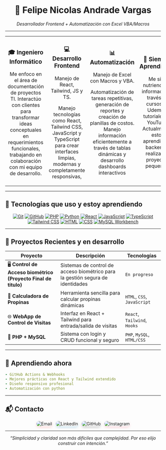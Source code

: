 
<h1 align="center">🧩 Felipe Nicolas Andrade Vargas </h1>
<p align="center"><i>Desarrollador Frontend + Automatización con Excel VBA/Macros</i></p>

---

<table align="center">
  <tr>
    <td align="center" width="250">
      <h3>🎓 Ingeniero Informático</h3>
      <p>Me enfoco en el área de documentación de proyectos TI. Interactúo con clientes para transformar ideas conceptuales en requerimientos funcionales, trabajando en colaboración con mi equipo de desarrollo.</p>
    </td>
    <td align="center" width="250">
      <h3>💻 Desarrollo Frontend</h3>
      <p>Manejo de React, Tailwind, JS y TS.</p>
      <p>Manejo tecnologías como React, Tailwind CSS, JavaScript y TypeScript para crear interfaces limpias, modernas y completamente responsivas, </p>
    </td>
    <td align="center" width="250">
      <h3>📊 Automatización</h3>
      <p>Manejo de Excel con Macros y VBA.</p>
      <p>Automatización de tareas repetitivas, generación de reportes y creación de planillas de costos. Manejo información eficientemente a través de tablas dinámicas y desarrollo dashboards interactivos</p>
    </td>
    <td align="center" width="250">
      <h3>🌱 Siempre Aprendiendo</h3>
      <p>Me sigo nutriendo de información a través de cursos de Udemy o tutoriales de YouTube. Actualmente, estoy aprendiendo backend y realizando proyectos pequeños.</p>
    </td>
  </tr>
</table>

---

## 🚀 Tecnologías que uso y estoy aprendiendo

<div align="center">
  <a href="https://git-scm.com/" target="_blank"><img src="https://skillicons.dev/icons?i=git" title="Git" /></a>
  <a href="https://github.com/" target="_blank"><img src="https://skillicons.dev/icons?i=github" title="GitHub" /></a>
  <a href="https://www.php.net/" target="_blank"><img src="https://skillicons.dev/icons?i=php" title="PHP" /></a>
  <a href="https://www.python.org/" target="_blank"><img src="https://skillicons.dev/icons?i=python" title="Python" /></a>
  <a href="https://reactjs.org/" target="_blank"><img src="https://skillicons.dev/icons?i=react" title="React" /></a>
  <a href="https://www.javascript.com/" target="_blank"><img src="https://skillicons.dev/icons?i=js" title="JavaScript" /></a>
  <a href="https://www.typescriptlang.org/" target="_blank"><img src="https://skillicons.dev/icons?i=ts" title="TypeScript" /></a>
  <a href="https://tailwindcss.com/" target="_blank"><img src="https://skillicons.dev/icons?i=tailwind" title="Tailwind CSS" /></a>
  <a href="https://developer.mozilla.org/en-US/docs/Web/HTML" target="_blank"><img src="https://skillicons.dev/icons?i=html" title="HTML" /></a>
  <a href="https://developer.mozilla.org/en-US/docs/Web/CSS" target="_blank"><img src="https://skillicons.dev/icons?i=css" title="CSS" /></a>
  <a href="https://www.mysql.com/products/workbench/" target="_blank"><img src="https://skillicons.dev/icons?i=mysql" title="MySQL Workbench" /></a>
</div>

---

## 📌 Proyectos Recientes y en desarrollo 

| Proyecto | Descripción | Tecnologías |
|---------|-------------|-------------|
| 🖥️ **Control de Acceso biométrico (Proyecto Final de titulo)** | Sistemas de control de acceso biométrico para la gestión segura de identidades | `En progreso` |
| 💸 **Calculadora de Propinas** | Herramienta sencilla para calcular propinas dinámicas | `HTML`, `CSS`, `JavaScript` |
| 🌐 **WebApp de Control de Visitas** | Interfaz en React + Tailwind para entrada/salida de visitas | `React`, `Tailwind`, `Hooks` |
| 🔄 **PHP + MySQL** | Sistema con login y CRUD funcional y seguro | `PHP`, `MySQL`, `HTML/CSS` |

---

## 🧠 Aprendiendo ahora

```yaml
- GitHub Actions & Webhooks
- Mejores prácticas con React y Tailwind extendido
- Diseño responsivo profesional
- Automatización con python
```

---

## 📬 Contacto

<div align="center" style="display: flex; gap: 12px; flex-wrap: wrap; justify-content: center;">
  <!-- Email con efecto -->
  <a href="mailto:chelipeandrade@gmail.com" target="_blank" style="text-decoration: none; transition: transform 0.3s ease;">
    <img src="https://img.shields.io/badge/📧_Email-chelipeandrade@gmail.com-FF5151?style=for-the-badge&logo=gmail&logoColor=white&labelColor=101010&color=FF5151&link=mailto:chelipeandrade@gmail.com" alt="Email" style="box-shadow: 0 4px 8px rgba(255,81,81,0.2); border-radius: 12px;" onmouseover="this.style.transform='scale(1.05)'" onmouseout="this.style.transform='scale(1)'"/>
  </a>

  <!-- LinkedIn con efecto -->
  <a href="https://www.linkedin.com/in/felipe-andrade-vargas-6b5624252/" target="_blank" style="text-decoration: none; transition: transform 0.3s ease;">
    <img src="https://img.shields.io/badge/🔗_LinkedIn-Felipe_Andrade-0077B5?style=for-the-badge&logo=linkedin&logoColor=white&labelColor=101010&color=0077B5" alt="LinkedIn" style="box-shadow: 0 4px 8px rgba(0,119,181,0.2); border-radius: 12px;" onmouseover="this.style.transform='scale(1.05)'" onmouseout="this.style.transform='scale(1)'"/>
  </a>

  <!-- GitHub con efecto -->
  <a href="https://github.com/WhoIsPipee" target="_blank" style="text-decoration: none; transition: transform 0.3s ease;">
    <img src="https://img.shields.io/badge/💻_GitHub-WhoIsPipee-181717?style=for-the-badge&logo=github&logoColor=white&labelColor=101010&color=181717" alt="GitHub" style="box-shadow: 0 4px 8px rgba(24,23,23,0.2); border-radius: 12px;" onmouseover="this.style.transform='scale(1.05)'" onmouseout="this.style.transform='scale(1)'"/>
  </a>

  <!-- Instagram con efecto -->
  <a href="https://www.instagram.com/pipee.an/" target="_blank" style="text-decoration: none; transition: transform 0.3s ease;">
    <img src="https://img.shields.io/badge/📸_Instagram-@pipee.an-E4405F?style=for-the-badge&logo=instagram&logoColor=white&labelColor=101010&color=E4405F" alt="Instagram" style="box-shadow: 0 4px 8px rgba(228,64,95,0.2); border-radius: 12px;" onmouseover="this.style.transform='scale(1.05)'" onmouseout="this.style.transform='scale(1)'"/>
  </a>
</div>

---

<p align="center"><i>“Simplicidad y claridad son más difíciles que complejidad. Por eso elijo construir con intención.”</i></p>
